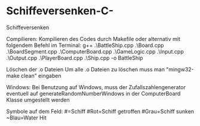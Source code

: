 # Schiffeversenken-C-
Schiffeversenken

Compilieren:
Kompilieren des Codes durch Makefile oder alternativ mit folgendem Befehl im Terminal:
g++ .\BattleShip.cpp .\Board.cpp .\BoardSegment.cpp .\ComputerBoard.cpp .\GameLogic.cpp .\Input.cpp .\Output.cpp .\PlayerBoard.cpp .\Ship.cpp -o BattleShip

Löschen der .o Dateien
Um alle .o Dateien zu löschen muss man "mingw32-make clean" eingaben

Windows:
Bei Benutzung auf Windows, muss der Zufallszahlengenerator eventuell auf generateRandomNumberWindows in der ComputerBoard Klasse umgestellt werden

Symbole auf dem Feld:
#=Schiff
#Rot=Schiff getroffen
#Grau=Schiff sunken
~Blau=Water Hit